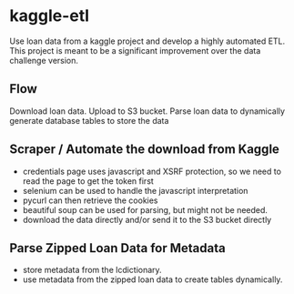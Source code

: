 # kaggle-etl

Use loan data from a kaggle project and develop a highly automated ETL.  This project is meant to be a significant improvement over the data challenge version.

## Flow
Download loan data.
Upload to S3 bucket.
Parse loan data to dynamically generate database tables to store the data


## Scraper / Automate the download from Kaggle
- credentials page uses javascript and XSRF protection, so we need to read the page to get the token first
- selenium can be used to handle the javascript interpretation
- pycurl can then retrieve the cookies
- beautiful soup can be used for parsing, but might not be needed.
- download the data directly and/or send it to the S3 bucket directly

## Parse Zipped Loan Data for Metadata
- store metadata from the lcdictionary.
- use metadata from the zipped loan data to create tables dynamically.
